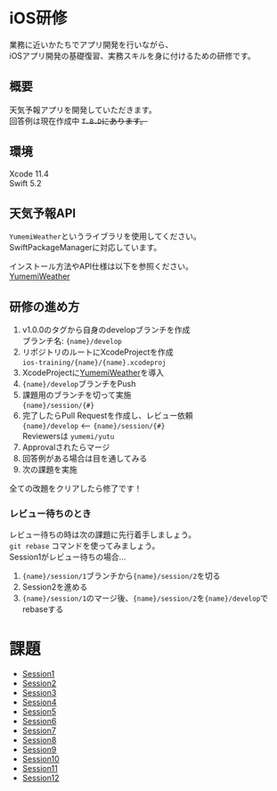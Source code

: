 # iOS研修
業務に近いかたちでアプリ開発を行いながら、  
iOSアプリ開発の基礎復習、実務スキルを身に付けるための研修です。

## 概要
天気予報アプリを開発していただきます。  
回答例は現在作成中 ~~`T.B.D`にあります。~~

## 環境
Xcode 11.4  
Swift 5.2

## 天気予報API
`YumemiWeather`というライブラリを使用してください。  
SwiftPackageManagerに対応しています。

インストール方法やAPI仕様は以下を参照ください。  
[YumemiWeather](Documentation/YumemiWeather.md)

## 研修の進め方
1. v1.0.0のタグから自身のdevelopブランチを作成  
ブランチ名: `{name}/develop`
1. リポジトリのルートにXcodeProjectを作成  
`ios-training/{name}/{name}.xcodeproj`
1. XcodeProjectに[YumemiWeather](Documentation/YumemiWeather.md)を導入
1. `{name}/develop`ブランチをPush
1. 課題用のブランチを切って実施  
`{name}/session/{#}`
1. 完了したらPull Requestを作成し、レビュー依頼  
`{name}/develop` <-- `{name}/session/{#}`  
Reviewersは `yumemi/yutu`
1. Approvalされたらマージ
1. 回答例がある場合は目を通してみる
1. 次の課題を実施

全ての改題をクリアしたら修了です！

### レビュー待ちのとき
レビュー待ちの時は次の課題に先行着手しましょう。  
`git rebase` コマンドを使ってみましょう。  
Session1がレビュー待ちの場合...
1. `{name}/session/1`ブランチから`{name}/session/2`を切る
1. Session2を進める
1. `{name}/session/1`のマージ後、`{name}/session/2`を`{name}/develop`でrebaseする

# 課題
- [Session1](Documentation/AutoLayout.md)
- [Session2](Documentation/API.md)
- [Session3](Documentation/Error.md)
- [Session4](Documentation/Json.md)
- [Session5](Documentation/Codable.md)
- [Session6](Documentation/VC_Lifecycle.md)
- [Session7](Documentation/NotificationCenter.md)
- [Session8](Documentation/UnitTest.md)
- [Session9](Documentation/ThreadBlock.md)
- [Session10](Documentation/Delegate.md)
- [Session11](Documentation/Closure.md)
- [Session12](Documentation/BugFix.md)